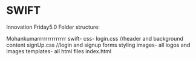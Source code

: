 # SWIFT
Innovation Friday5.0
Folder structure:

Mohankumarrrrrrrrrrrrrr
swift-
    css-
        login.css //header and background content
        signUp.css //login and signup forms styling
    images-
         all logos and images
    templates-
         all html files
    index.html
